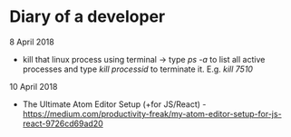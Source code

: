 # Diary of a developer

8 April 2018

* kill that linux process using terminal -> type _ps -a_ to list all active processes and type _kill processid_ to terminate it. E.g. _kill 7510_

10 April 2018

* The Ultimate Atom Editor Setup (+for JS/React) - https://medium.com/productivity-freak/my-atom-editor-setup-for-js-react-9726cd69ad20
